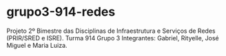 # grupo3-914-redes

Projeto 2º Bimestre das Disciplinas de Infraestrutura e Serviços de Redes (PRIR/SRED e ISRE).
Turma 914
Grupo 3
Integrantes: Gabriel, Rityelle, José Miguel e Maria Luiza.
